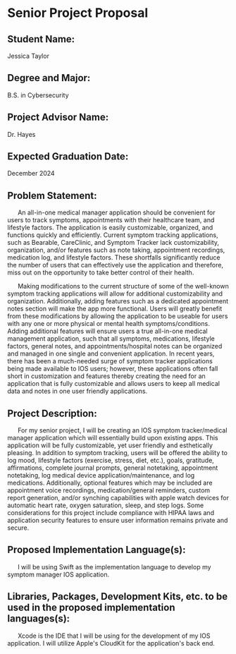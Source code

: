 # Senior Project Proposal

## Student Name: 
Jessica Taylor

## Degree and Major: 
B.S. in Cybersecurity

## Project Advisor Name: 
Dr. Hayes

## Expected Graduation Date: 
December 2024

## Problem Statement:
&nbsp; &nbsp; &nbsp; An all-in-one medical manager application should be convenient for users to track symptoms, appointments with their healthcare team, and lifestyle factors. The application is easily customizable, organized, and functions quickly and efficiently. Current symptom tracking applications, such as Bearable, CareClinic, and Symptom Tracker lack customizability, organization, and/or features such as note taking, appointment recordings, medication log, and lifestyle factors. These shortfalls significantly reduce the number of users that can effectively use the application and therefore, miss out on the opportunity to take better control of their health. 

&nbsp; &nbsp; &nbsp; Making modifications to the current structure of some of the well-known symptom tracking applications will allow for additional customizability and organization. Additionally, adding features such as a dedicated appointment notes section will make the app more functional. Users will greatly benefit from these modifications by allowing the application to be useable for users with any one or more physical or mental health symptoms/conditions. Adding additional features will ensure users a true all-in-one medical management application, such that all symptoms, medications, lifestyle factors, general notes, and appointments/hospital notes can be organized and managed in one single and convenient application. In recent years, there has been a much-needed surge of symptom tracker applications being made available to IOS users; however, these applications often fall short in customization and features thereby creating the need for an application that is fully customizable and allows users to keep all medical data and notes in one user friendly applications. 

## Project Description:
&nbsp; &nbsp; &nbsp; For my senior project, I will be creating an IOS symptom tracker/medical manager application which will essentially build upon existing apps. This application will be fully customizable, yet user friendly and esthetically pleasing. In addition to symptom tracking, users will be offered the ability to log mood, lifestyle factors (exercise, stress, diet, etc.), goals, gratitude, affirmations, complete journal prompts, general notetaking, appointment notetaking, log medical device application/maintenance, and log medications. Additionally, optional features which may be included are appointment voice recordings, medication/general reminders, custom report generation, and/or synching capabilities with apple watch devices for automatic heart rate, oxygen saturation, sleep, and step logs. Some considerations for this project include compliance with HIPAA laws and application security features to ensure user information remains private and secure.

## Proposed Implementation Language(s): 
&nbsp; &nbsp; &nbsp; I will be using Swift as the implementation language to develop my symptom manager IOS application. 

## Libraries, Packages, Development Kits, etc. to be used in the proposed implementation languages(s):
&nbsp; &nbsp; &nbsp; Xcode is the IDE that I will be using for the development of my IOS application. I will utilize Apple's CloudKit for the application's back end. 
